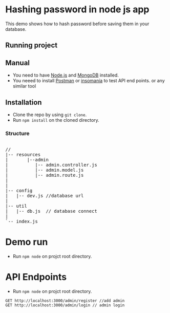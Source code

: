 # Hashing password in node js app

This demo shows how to hash password before saving them in your database.


## Running project

## Manual

* You need to have [Node.js](https://nodejs.org) and [MongoDB](https://www.mongodb.com) installed.
* You neeed to install [Postman](https://insomnia.rest) or [insomania](https://www.getpostman.com) to test  API end points. or any similar tool

## Installation

* Clone the repo by using ```git clone```.
* Run ```npm install``` on the cloned directory.

### Structure

<pre> 
//
|-- resources 
|       |--admin
|          |-- admin.controller.js
|          |-- admin.model.js
|          |-- admin.route.js
|  
|
|-- config
|   |-- dev.js //database url
|   
|-- util
|   |-- db.js  // database connect
|
`-- index.js
</pre> 
# Demo run
* Run ```npm node``` on projct root directory.

# API Endpoints

* Run ```npm node``` on projct root directory.


```
GET http://localhost:3000/admin/register //add admin 
GET http://localhost:3000/admin/login // admin login 

```
